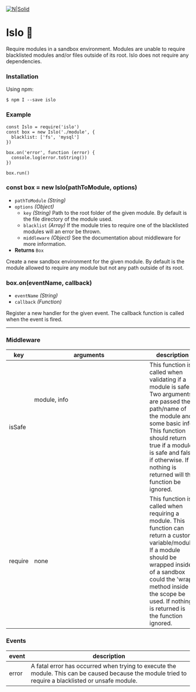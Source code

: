 [![N|Solid](https://jeroen.no/github/islo_logo.png)](Islo)

# Islo 🚧

Require modules in a sandbox environment. Modules are unable to require blacklisted modules and/or files outside of its root. Islo does not require any dependencies.

### Installation

Using npm:

```
$ npm I --save islo
```

### Example

```
const Islo = require('islo')
const box = new Islo('./module', {
  blacklist: ['fs', 'mysql']
})

box.on('error', function (error) {
  console.log(error.toString())
})

box.run()
```

### const box = new Islo(pathToModule, options)

- `pathToModule` _(String)_
- `options` _(Object)_
  - `key` _(String)_ Path to the root folder of the given module. By default is the file directory of the module used.
  - `blacklist` _(Array)_ If the module tries to require one of the blacklisted modules will an error be thrown.
  - `middleware` _(Object)_ See the documentation about middleware for more information.
- **Returns** `Box`

Create a new sandbox environment for the given module. By default is the module allowed to require any module but not any path outside of its root.

### box.on(eventName, callback)

- `eventName` _(String)_
- `callback` _(Function)_

Register a new handler for the given event. The callback function is called when the event is fired.

---

### Middleware

|key|arguments|description|
|-|-|-|
|isSafe|module<String>, info<Object>|This function is called when validating if a module is safe. Two arguments are passed the path/name of the module and some basic info. This function should return true if a module is safe and false if otherwise. If nothing is returned will the function be ignored.|
|require|none|This function is called when requiring a module. This function can return a custom variable/module. If a module should be wrapped inside of a sandbox could the 'wrap' method inside the scope be used. If nothing is returned is the function ignored.|

### Events

|event|description|
|-|-|
|error|A fatal error has occurred when trying to execute the module. This can be caused because the module tried to require a blacklisted or unsafe module.|
